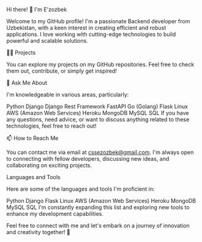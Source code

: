Hi there! 👋 I'm E'zozbek

Welcome to my GitHub profile! I'm a passionate Backend developer from Uzbekistan, with a keen interest in creating efficient and robust applications. I love working with cutting-edge technologies to build powerful and scalable solutions.

👨‍💻 Projects

You can explore my projects on my GitHub repositories. Feel free to check them out, contribute, or simply get inspired!

💬 Ask Me About

I'm knowledgeable in various areas, particularly:

Python
Django
Django Rest Framework
FastAPI
Go (Golang)
Flask
Linux
AWS (Amazon Web Services)
Heroku
MongoDB
MySQL
SQL
If you have any questions, need advice, or want to discuss anything related to these technologies, feel free to reach out!

📫 How to Reach Me

You can contact me via email at cssezozbek@gmail.com. I'm always open to connecting with fellow developers, discussing new ideas, and collaborating on exciting projects.

Languages and Tools

Here are some of the languages and tools I'm proficient in:

Python
Django
Flask
Linux
AWS (Amazon Web Services)
Heroku
MongoDB
MySQL
SQL
I'm constantly expanding this list and exploring new tools to enhance my development capabilities.

Feel free to connect with me and let's embark on a journey of innovation and creativity together! 🚀

